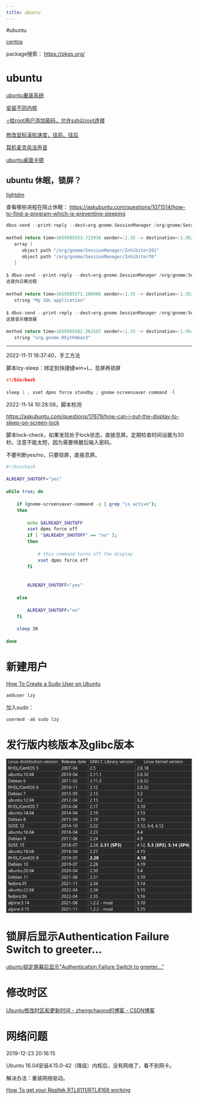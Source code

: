 ```yaml
---
title: ubuntu
---
```


#ubuntu

[centos](centos.md)

package搜索： https://pkgs.org/

# ubuntu

[ubuntu重装系统](../../../personal/ubuntu重装系统.md)

[安装不同内核](ubuntu/安装不同内核.md)

[⭐给root用户添加密码，允许ssh以root连接](ubuntu/给root用户添加密码，允许ssh以root连接.md)

[修改鼠标滚轮速度，往前、往后](ubuntu/修改鼠标滚轮速度，往前、往后%20d1403a1b24584cc1a1758c9c80378a39.md)

[耳机麦克风没声音](ubuntu/耳机麦克风没声音%2093ef3bf01a4b4a30b56dcd221f2a3618.md)

[ubuntu桌面卡顿](ubuntu/ubuntu桌面卡顿.md)

## ubuntu 休眠，锁屏？

[lightdm](../../lightdm.md)

查看哪些进程在阻止休眠： https://askubuntu.com/questions/1071514/how-to-find-a-program-which-is-preventing-sleeping

```c
dbus-send --print-reply --dest=org.gnome.SessionManager /org/gnome/SessionManager org.gnome.SessionManager.GetInhibitors

method return time=1659505553.722936 sender=:1.35 -> destination=:1.952 serial=2629 reply_serial=2
   array [
      object path "/org/gnome/SessionManager/Inhibitor201"
      object path "/org/gnome/SessionManager/Inhibitor76"
   ]

$ dbus-send --print-reply --dest=org.gnome.SessionManager /org/gnome/SessionManager/Inhibitor76 org.gnome.SessionManager.Inhibitor.GetAppId
这是向日葵远程

method return time=1659505571.100906 sender=:1.35 -> destination=:1.953 serial=2630 reply_serial=2
   string "My SDL application"

$ dbus-send --print-reply --dest=org.gnome.SessionManager /org/gnome/SessionManager/Inhibitor201 org.gnome.SessionManager.Inhibitor.GetAppId
这是音乐播放器

method return time=1659505582.362587 sender=:1.35 -> destination=:1.954 serial=2631 reply_serial=2
   string "org.gnome.Rhythmbox3"
```

---

2022-11-11 18:37:40，手工方法

脚本lzy-sleep：绑定到快捷键win+L，息屏再锁屏

```c
#!/bin/bash

sleep 1 ; xset dpms force standby ; gnome-screensaver-command -l
```

2022-11-14 10:28:08，脚本检测

https://askubuntu.com/questions/17679/how-can-i-put-the-display-to-sleep-on-screen-lock

脚本lock-check，如果发现处于lock状态，直接息屏。定期检查时间设置为30秒。注意不能太短，因为需要唤醒后输入密码。

不要判断yes/no，只要锁屏，直接息屏。

```sh
#!/bin/bash

ALREADY_SHUTOFF="yes"

while true; do

    if (gnome-screensaver-command -q | grep "is active");
    then

        echo $ALREADY_SHUTOFF
        xset dpms force off
        if [ "$ALREADY_SHUTOFF" == "no" ];
        then

            # this command turns off the display
            xset dpms force off
        fi


        ALREADY_SHUTOFF="yes"

    else

        ALREADY_SHUTOFF="no"
    fi

    sleep 30

done
```

# 新建用户

[How To Create a Sudo User on Ubuntu](https://linuxize.com/post/how-to-create-a-sudo-user-on-ubuntu/)

```python
adduser lzy
```

加入sudo：

```c
usermod -aG sudo lzy
```

# 发行版内核版本及glibc版本

![Pasted image 20220210143050](assets/Pasted%20image%2020220210143050.png)

# 锁屏后显示Authentication Failure Switch to greeter...

[ubuntu锁定屏幕后显示"Authentication Failure Switch to greeter..."](https://www.jianshu.com/p/f54c1d84e70d)

# 修改时区

[Ubuntu修改时区和更新时间 - zhengchaooo的博客 - CSDN博客](https://blog.csdn.net/zhengchaooo/article/details/79500032)

# 网络问题

2019-12-23 20:16:15

Ubuntu 16.04安装4.15.0-42（降级）内核后，没有网络了，看不到网卡。

解决办法：重装网络驱动。

[How To get your Realtek RTL8111/RTL8168 working](https://unixblogger.com/how-to-get-your-realtek-rtl8111rtl8168-working-updated-guide/)